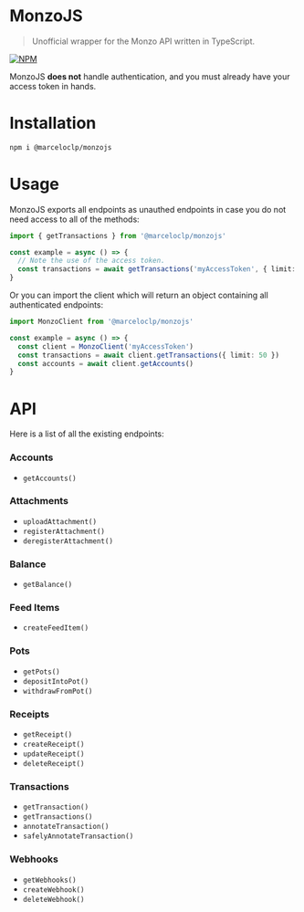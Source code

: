 # MonzoJS

> Unofficial wrapper for the Monzo API written in TypeScript.

[![NPM](https://img.shields.io/npm/v/@marceloclp/monzojs.svg)](https://www.npmjs.com/package/@marceloclp/monzojs)

MonzoJS **does not** handle authentication, and you must already have your access token in hands.

# Installation

```bash
npm i @marceloclp/monzojs
```

# Usage

MonzoJS exports all endpoints as unauthed endpoints in case you do not need access to all of the methods:

```ts
import { getTransactions } from '@marceloclp/monzojs'

const example = async () => {
  // Note the use of the access token.
  const transactions = await getTransactions('myAccessToken', { limit: 50 })
}
```

Or you can import the client which will return an object containing all authenticated endpoints:

```ts
import MonzoClient from '@marceloclp/monzojs'

const example = async () => {
  const client = MonzoClient('myAccessToken')
  const transactions = await client.getTransactions({ limit: 50 })
  const accounts = await client.getAccounts()
}
```

# API

Here is a list of all the existing endpoints:

### Accounts

* `getAccounts()`

### Attachments

* `uploadAttachment()`
* `registerAttachment()`
* `deregisterAttachment()`

### Balance

* `getBalance()`

### Feed Items

* `createFeedItem()`

### Pots

* `getPots()`
* `depositIntoPot()`
* `withdrawFromPot()`

### Receipts

* `getReceipt()`
* `createReceipt()`
* `updateReceipt()`
* `deleteReceipt()`

### Transactions

* `getTransaction()`
* `getTransactions()`
* `annotateTransaction()`
* `safelyAnnotateTransaction()`

### Webhooks

* `getWebhooks()`
* `createWebhook()`
* `deleteWebhook()`
